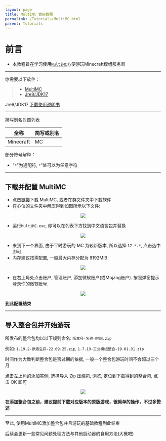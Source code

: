 ```yaml
---
layout: page
title: MultiMC 食用教程
permalink: /Tutorials/MultiMC.html
parent: Tutorials
---
```


# 前言

* 本教程旨在学习使用[`MultiMC`](https://github.com/MultiMC/Launcher)方便游玩Minecraft模组服务器

---

你需要以下软件：
> * [MultiMC](https://github.com/MultiMC/Launcher)
> * [Jre8/JDK17](https://adoptium.net/zh-CN/temurin/releases/)

Jre8/JDK17 [下载使用说明书](./Tutorials/JavaDownload.html)

---

简写别名对照列表

|全称|简写或别名|
|-|-|
|Minecraft|MC|

部分符号解释：

* "`*`"为通配符, `*`"处可以为任意字符

---

## 下载并配置 MultiMC

* 点击[链接](https://multimc.org/#Download)下载 MultiMC, 或者在群文件夹中下载软件
* 在心仪的文件夹中解压得到如图所示以下文件:

<div align="center"><img src="https://picbed-1300514373.cos.ap-nanjing.myqcloud.com/Server_Help/Tutorials/MultiMC/Pic_1.png"/></div>

* 运行`MultiMC.exe`, 你可以在列表下方找到中文语言包并替换

<div align="center"><img src="https://picbed-1300514373.cos.ap-nanjing.myqcloud.com/Server_Help/Tutorials/MultiMC/Pic_2.png"/></div>

* 来到下一个界面, 由于平时游玩的 MC 为较新版本, 所以选择 `17.*.*`, 点击选中即可
* 内存建议按需配置, 一般最大内存分配为 8192MiB

<div align="center"><img src="https://picbed-1300514373.cos.ap-nanjing.myqcloud.com/Server_Help/Tutorials/MultiMC/Pic_3.png"/></div>

* 在右上角处点击账户, 管理账户, 添加微软账户(或Mojang账户). 按照弹窗提示登录你的微软账号. 

<div align="center"><img src="https://picbed-1300514373.cos.ap-nanjing.myqcloud.com/Server_Help/Tutorials/MultiMC/Pic_4.png"/></div>

**到此配置结束**

---

## 导入整合包并开始游玩

所发布的整合包均以以下规则命名: `版本号-名称-时间.zip`

例如: `1.19.2-原版生存-22.09.25.zip`, `1.7.10-工业模组整合-19.01.01.zip`

时间作为大致判断整合包是否过期的依据, 一般一个整合包游玩时间不会超过三个月

点击左上角的添加实例, 选择导入 Zip 压缩包, 浏览, 定位到下载得到的整合包, 点击 OK 即可

<div align="center"><img src="https://picbed-1300514373.cos.ap-nanjing.myqcloud.com/Server_Help/Tutorials/MultiMC/Pic_5.png"/></div>

**在添加整合包之前，建议提前下载对应版本的原版游戏，很简单的操作，不过多赘述**

---

至此, 使用MultiMC添加整合包并且游玩的基础教程到此结束

后续会更新一些常见问题处理方法与其他启动器的食用方法(大概吧)

